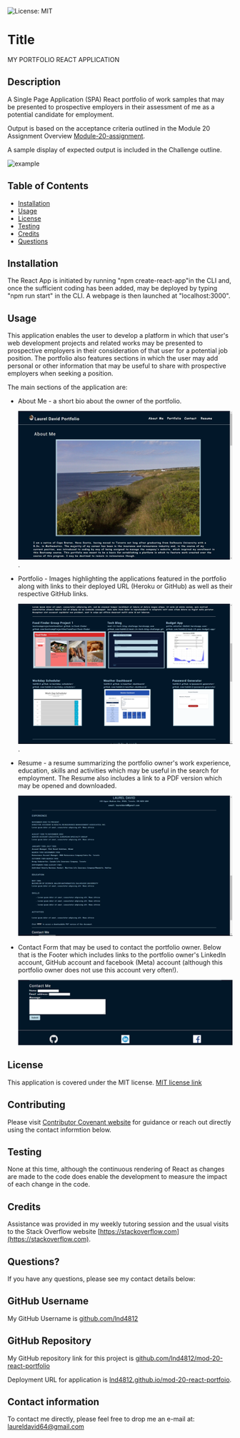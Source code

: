 

![License: MIT](https://img.shields.io/badge/License-MIT-yellow.svg)

# Title

MY PORTFOLIO REACT APPLICATION

## Description

A Single Page Application (SPA) React portfolio of work samples that may be presented to prospective employers in their assessment of me as a potential candidate for employment.

Output is based on the acceptance criteria outlined in the Module 20 Assignment Overview [Module-20-assignment](https://courses.bootcampspot.com/courses/1181/assignments/23390?module_item_id=466715).

A sample display of expected output is included in the Challenge outline.

![example](20-react-homework-demo-01.gif)

## Table of Contents

* [Installation](#installation)
* [Usage](#usage)
* [License](#license)
* [Testing](#testing)
* [Credits](#credits)
* [Questions](#questions)

## Installation

The React App is initiated by running "npm create-react-app"in the CLI and, once the sufficient coding has been added, may be deployed by typing "npm run start" in the CLI.  A webpage is then launched at "localhost:3000".

## Usage

This application enables the user to develop a platform in which that user's web development projects and related works may be presented to prospective employers in their consideration of that user for a potential job position.  The portfolio also features sections in which the user may add personal or other information that may be useful to share with prospective employers when seeking a position.

The main sections of the application are:

* About Me - a short bio about the owner of the portfolio.
  
  ![Screen shot of the About Me component page](src/assets/screenshots/header-aboutme.png).

* Portfolio - Images highlighting the applications featured in the portfolio along with links to their deployed URL (Heroku or GitHub) as well as their respective GitHub links.
  
  ![Screen shot of the Portfolio component page](src/assets/screenshots/portfolio.png).

* Resume - a resume summarizing the portfolio owner's work experience, education, skills and activities which may be useful in the search for employment.  The Resume also includes a link to a PDF version which may be opened and downloaded.

  ![Screen shot of the Resume component page](src/assets/screenshots/resume.png)  

* Contact Form that may be used to contact the portfolio owner.  Below that is the Footer which includes links to the portfolio owner's LinkedIn account, GitHub account and facebook (Meta) account (although this portfolio owner does not use this account very often!).
  
  ![Screen shot of Contact and Footer components](src/assets/screenshots/contactme-footer.png)

## License

This application is covered under the MIT license.  [MIT license link](https://choosealicense.com/licenses/mit/)

## Contributing

Please visit [Contributor Covenant website](https://contributor-covenant.org) for guidance or reach out directly using the contact informtion below.

## Testing

None at this time, although the continuous rendering of React as changes are made to the code does enable the development to measure the impact of each change in the code.

## Credits

Assistance was provided in my weekly tutoring session and the usual visits to the Stack Overflow website [https://stackoverflow.com](https://stackoverflow.com).

## Questions?

If you have any questions, please see my contact details below:

## GitHub Username

My GitHub Username is [github.com/lnd4812](https://github.com/lnd4812)

## GitHub Repository

My GitHub repository link for this project is [github.com/lnd4812/mod-20-react-portfolio](https://github.com/lnd4812/mod-20-react-portfolio)

Deployment URL for application is [lnd4812.github.io/mod-20-react-portfoio](https://lnd4812.github.io/mod-20-react-portfolio/).

## Contact information

To contact me directly, please feel free to drop me an e-mail at: <a hef="mailto:laureldavid64@gmail.com">laureldavid64@gmail.com</a>
